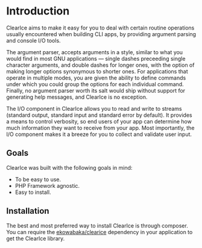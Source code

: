 Introduction
============

ClearIce aims to make it easy for you to deal with certain routine operations usually encountered when building CLI apps, by providing argument parsing and console I/O tools. 

The argument parser, accepts arguments in a style, similar to what you would find in most GNU  applications &mdash; single dashes preceeding single character arguments, and double dashes for longer ones, with the option of making longer options synonymous to shorter ones. For applications that operate in multiple modes, you are given the ability to define commands under which you could group the options for each individual command. Finally, no argument parser worth its salt would ship without support for generating help messages, and ClearIce is no exception.

The I/O component in ClearIce allows you to read and write to streams (standard output, standard input and standard error by default). It provides a means to control verbosity, so end users of your app can determine how much information they want to receive from your app. Most importantly, the I/O component makes it a breeze for you to collect and validate user input. 

Goals
-----
ClearIce was built with the following goals in mind:

 - To be easy to use.
 - PHP Framework agnostic.
 - Easy to install.

Installation
------------
The best and most preferred way to install ClearIce is through composer. You can require the [ekowabaka/clearice](http://packagist.org/packages/ekowabaka/clearice) dependency in your application to get the ClearIce library.

